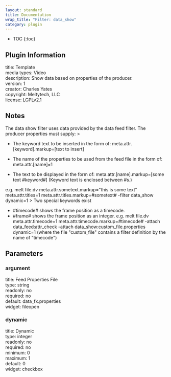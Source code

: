```yaml
---
layout: standard
title: Documentation
wrap_title: "Filter: data_show"
category: plugin
---
```

* TOC
{:toc}

## Plugin Information

title: Template  
media types:
Video  
description: Show data based on properties of the producer.  
version: 1  
creator: Charles Yates  
copyright: Meltytech, LLC  
license: LGPLv2.1  

## Notes

The data show filter uses data provided by the data feed filter.
The producer properties must supply: &gt;
  * The keyword text to be inserted in the form of:
  meta.attr.[keyword].markup=[text to insert]

  * The name of the properties to be used from the feed file in the form of:
  meta.attr.[name]=1

  * The text to be displayed in the form of:
  meta.attr.[name].markup=[some text #keyword#]
  (Keyword text is enclosed between #s.)

e.g.
melt file.dv meta.attr.sometext.markup=&quot;this is some text&quot; meta.attr.titles=1 meta.attr.titles.markup=#sometext# -filter data_show dynamic=1
&gt;
Two special keywords exist
* #timecode# shows the frame position as a timecode.
* #frame# shows the frame position as an integer.
e.g.
melt file.dv meta.attr.timecode=1 meta.attr.timecode.markup=#timecode# -attach data_feed:attr_check -attach data_show:custom_file.properties dynamic=1
(where the file &quot;custom_file&quot; contains a filter definition by the name of &quot;timecode&quot;)


## Parameters

### argument

title: Feed Properties File    
type: string  
readonly: no  
required: no  
default: data_fx.properties  
widget: fileopen  

### dynamic

title: Dynamic    
type: integer  
readonly: no  
required: no  
minimum: 0  
maximum: 1  
default: 0  
widget: checkbox  

